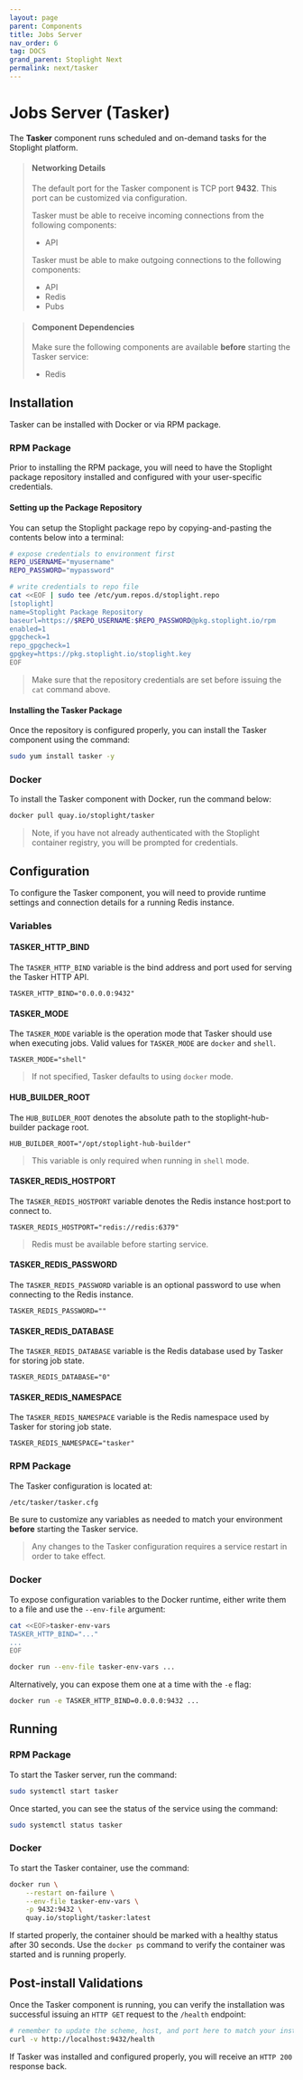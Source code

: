 ```yaml
---
layout: page
parent: Components
title: Jobs Server
nav_order: 6
tag: DOCS
grand_parent: Stoplight Next
permalink: next/tasker
---
```


# Jobs Server (Tasker)

The **Tasker** component runs scheduled and on-demand tasks for the Stoplight platform.

> #### Networking Details
>
> The default port for the Tasker component is TCP port **9432**. This port can
> be customized via configuration.
>
> Tasker must be able to receive incoming connections from the following components:
>
> - API
>
> Tasker must be able to make outgoing connections to the following components:
>
> - API
> - Redis
> - Pubs

> #### Component Dependencies
>
> Make sure the following components are available **before** starting the Tasker
> service:
>
> - Redis

## Installation

Tasker can be installed with Docker or via RPM package.

### RPM Package

Prior to installing the RPM package, you will need to have the Stoplight package
repository installed and configured with your user-specific credentials.

#### Setting up the Package Repository

You can setup the Stoplight package repo by copying-and-pasting the contents
below into a terminal:

```bash
# expose credentials to environment first
REPO_USERNAME="myusername"
REPO_PASSWORD="mypassword"

# write credentials to repo file
cat <<EOF | sudo tee /etc/yum.repos.d/stoplight.repo
[stoplight]
name=Stoplight Package Repository
baseurl=https://$REPO_USERNAME:$REPO_PASSWORD@pkg.stoplight.io/rpm
enabled=1
gpgcheck=1
repo_gpgcheck=1
gpgkey=https://pkg.stoplight.io/stoplight.key
EOF
```

> Make sure that the repository credentials are set before issuing the `cat` command above.

#### Installing the Tasker Package

Once the repository is configured properly, you can install the Tasker component using the command:

```bash
sudo yum install tasker -y
```

### Docker

To install the Tasker component with Docker, run the command below:

```bash
docker pull quay.io/stoplight/tasker
```

> Note, if you have not already authenticated with the Stoplight container
> registry, you will be prompted for credentials.

## Configuration

To configure the Tasker component, you will need to provide runtime settings and
connection details for a running Redis instance.

### Variables

#### TASKER_HTTP_BIND

The `TASKER_HTTP_BIND` variable is the bind address and port used for serving
the Tasker HTTP API.

```
TASKER_HTTP_BIND="0.0.0.0:9432"
```

#### TASKER_MODE

The `TASKER_MODE` variable is the operation mode that Tasker should use when
executing jobs. Valid values for `TASKER_MODE` are `docker` and `shell`.

```
TASKER_MODE="shell"
```

> If not specified, Tasker defaults to using `docker` mode.

#### HUB_BUILDER_ROOT

The `HUB_BUILDER_ROOT` denotes the absolute path to the stoplight-hub-builder
package root.

```
HUB_BUILDER_ROOT="/opt/stoplight-hub-builder"
```

> This variable is only required when running in `shell` mode.

#### TASKER_REDIS_HOSTPORT

The `TASKER_REDIS_HOSTPORT` variable denotes the Redis instance host:port to connect to.

```
TASKER_REDIS_HOSTPORT="redis://redis:6379"
```

> Redis must be available before starting service.

#### TASKER_REDIS_PASSWORD

The `TASKER_REDIS_PASSWORD` variable is an optional password to use when
connecting to the Redis instance.

```
TASKER_REDIS_PASSWORD=""
```

#### TASKER_REDIS_DATABASE

The `TASKER_REDIS_DATABASE` variable is the Redis database used by Tasker for
storing job state.

```
TASKER_REDIS_DATABASE="0"
```

#### TASKER_REDIS_NAMESPACE

The `TASKER_REDIS_NAMESPACE` variable is the Redis namespace used by Tasker for
storing job state.

```
TASKER_REDIS_NAMESPACE="tasker"
```

### RPM Package

The Tasker configuration is located at:

```bash
/etc/tasker/tasker.cfg
```

Be sure to customize any variables as needed to match your environment
**before** starting the Tasker service.

> Any changes to the Tasker configuration requires a service restart in order to
> take effect.

### Docker

To expose configuration variables to the Docker runtime, either write them to a
file and use the `--env-file` argument:

```bash
cat <<EOF>tasker-env-vars
TASKER_HTTP_BIND="..."
...
EOF

docker run --env-file tasker-env-vars ...
```

Alternatively, you can expose them one at a time with the `-e` flag:

```bash
docker run -e TASKER_HTTP_BIND=0.0.0.0:9432 ...
```

## Running

### RPM Package

To start the Tasker server, run the command:

```bash
sudo systemctl start tasker
```

Once started, you can see the status of the service using the command:

```bash
sudo systemctl status tasker
```

### Docker

To start the Tasker container, use the command:

```bash
docker run \
	--restart on-failure \
	--env-file tasker-env-vars \
	-p 9432:9432 \
	quay.io/stoplight/tasker:latest
```

If started properly, the container should be marked with a healthy status after
30 seconds. Use the `docker ps` command to verify the container was started and
is running properly.

## Post-install Validations

Once the Tasker component is running, you can verify the installation was
successful issuing an `HTTP GET` request to the `/health` endpoint:

```bash
# remember to update the scheme, host, and port here to match your installation
curl -v http://localhost:9432/health
```

If Tasker was installed and configured properly, you will receive an `HTTP 200`
response back.
